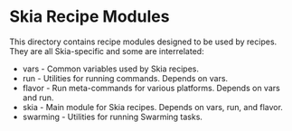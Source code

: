 Skia Recipe Modules
===================

This directory contains recipe modules designed to be used by recipes. They
are all Skia-specific and some are interrelated:

  * vars - Common variables used by Skia recipes.
  * run - Utilities for running commands. Depends on vars.
  * flavor - Run meta-commands for various platforms. Depends on vars and run.
  * skia - Main module for Skia recipes. Depends on vars, run, and flavor.
  * swarming - Utilities for running Swarming tasks.
